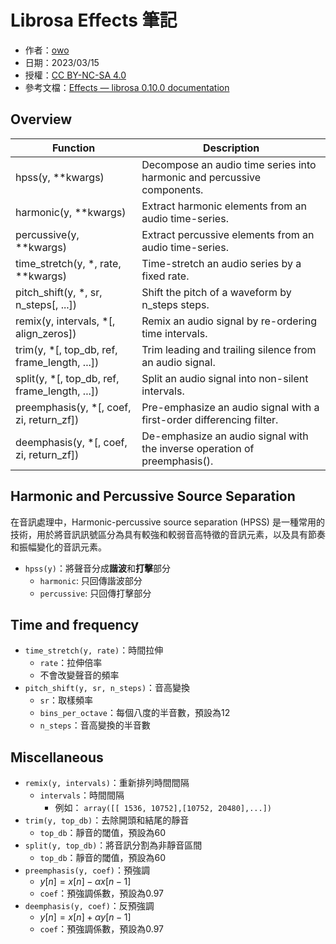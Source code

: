 # Librosa Effects 筆記
+ 作者：[owo](https://blog.o-w-o.cc)
+ 日期：2023/03/15
+ 授權：[CC BY-NC-SA 4.0](https://creativecommons.org/licenses/by-nc-sa/4.0/)
+ 參考文檔：[Effects — librosa 0.10.0 documentation](https://librosa.org/doc/0.10.0/effects.html)

## Overview
| Function | Description |
|----------|-------------|
| hpss(y, **kwargs) | Decompose an audio time series into harmonic and percussive components. |
| harmonic(y, **kwargs) | Extract harmonic elements from an audio time-series. |
| percussive(y, **kwargs) | Extract percussive elements from an audio time-series. |
| time_stretch(y, *, rate, **kwargs) | Time-stretch an audio series by a fixed rate. |
| pitch_shift(y, *, sr, n_steps[, ...]) | Shift the pitch of a waveform by n_steps steps. |
| remix(y, intervals, *[, align_zeros]) | Remix an audio signal by re-ordering time intervals. |
| trim(y, *[, top_db, ref, frame_length, ...]) | Trim leading and trailing silence from an audio signal. |
| split(y, *[, top_db, ref, frame_length, ...]) | Split an audio signal into non-silent intervals. |
| preemphasis(y, *[, coef, zi, return_zf]) | Pre-emphasize an audio signal with a first-order differencing filter. |
| deemphasis(y, *[, coef, zi, return_zf]) | De-emphasize an audio signal with the inverse operation of preemphasis(). |

## Harmonic and Percussive Source Separation
在音訊處理中，Harmonic-percussive source separation (HPSS) 是一種常用的技術，用於將音訊訊號區分為具有較強和較弱音高特徵的音訊元素，以及具有節奏和振幅變化的音訊元素。

+ `hpss(y)`：將聲音分成**諧波**和**打擊**部分
    + `harmonic`: 只回傳諧波部分
    + `percussive`: 只回傳打擊部分

## Time and frequency
+ `time_stretch(y, rate)`：時間拉伸
    + `rate`：拉伸倍率
    + 不會改變聲音的頻率
+ `pitch_shift(y, sr, n_steps)`：音高變換
    + `sr`：取樣頻率
    + `bins_per_octave`：每個八度的半音數，預設為12
    + `n_steps`：音高變換的半音數

## Miscellaneous
+ `remix(y, intervals)`：重新排列時間間隔
    + `intervals`：時間間隔
        + 例如： `array([[ 1536, 10752],[10752, 20480],...])`
+ `trim(y, top_db)`：去除開頭和結尾的靜音
    + `top_db`：靜音的閾值，預設為60
+ `split(y, top_db)`：將音訊分割為非靜音區間
    + `top_db`：靜音的閾值，預設為60
+ `preemphasis(y, coef)`：預強調
    + $y[n] = x[n] - \alpha x[n-1]$
    + `coef`：預強調係數，預設為0.97
+ `deemphasis(y, coef)`：反預強調
    + $y[n] = x[n] + \alpha y[n-1]$
    + `coef`：預強調係數，預設為0.97

